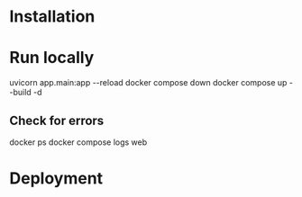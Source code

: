 # Installation

# Run locally
uvicorn app.main:app --reload
docker compose down
docker compose up --build -d
## Check for errors
docker ps
docker compose logs web

# Deployment